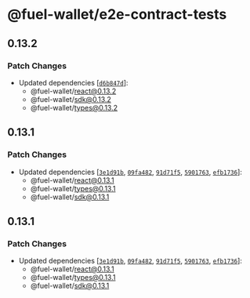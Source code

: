# @fuel-wallet/e2e-contract-tests

## 0.13.2

### Patch Changes

- Updated dependencies [[`d6b847d`](https://github.com/FuelLabs/fuels-wallet/commit/d6b847d2df774f00494de284282db1199ba676d3)]:
  - @fuel-wallet/react@0.13.2
  - @fuel-wallet/sdk@0.13.2
  - @fuel-wallet/types@0.13.2

## 0.13.1

### Patch Changes

- Updated dependencies [[`3e1d91b`](https://github.com/FuelLabs/fuels-wallet/commit/3e1d91b8f54c4da9badc17e341da715117e5e618), [`09fa482`](https://github.com/FuelLabs/fuels-wallet/commit/09fa4824384d5fdd33df3a762462bab228fa13b5), [`91d71f5`](https://github.com/FuelLabs/fuels-wallet/commit/91d71f581514f93bc5c5dc19425e5654f1dc7450), [`5901763`](https://github.com/FuelLabs/fuels-wallet/commit/590176349681675a78fea6467caa6f9089a0b2e7), [`efb1736`](https://github.com/FuelLabs/fuels-wallet/commit/efb1736b778659dd1107f083547eb3f16c8f8dba)]:
  - @fuel-wallet/react@0.13.1
  - @fuel-wallet/types@0.13.1
  - @fuel-wallet/sdk@0.13.1

## 0.13.1

### Patch Changes

- Updated dependencies [[`3e1d91b`](https://github.com/FuelLabs/fuels-wallet/commit/3e1d91b8f54c4da9badc17e341da715117e5e618), [`09fa482`](https://github.com/FuelLabs/fuels-wallet/commit/09fa4824384d5fdd33df3a762462bab228fa13b5), [`91d71f5`](https://github.com/FuelLabs/fuels-wallet/commit/91d71f581514f93bc5c5dc19425e5654f1dc7450), [`5901763`](https://github.com/FuelLabs/fuels-wallet/commit/590176349681675a78fea6467caa6f9089a0b2e7), [`efb1736`](https://github.com/FuelLabs/fuels-wallet/commit/efb1736b778659dd1107f083547eb3f16c8f8dba)]:
  - @fuel-wallet/react@0.13.1
  - @fuel-wallet/types@0.13.1
  - @fuel-wallet/sdk@0.13.1
